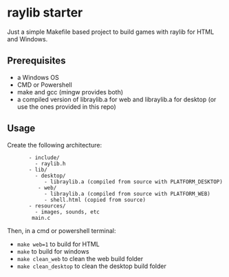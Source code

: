 # raylib starter

Just a simple Makefile based project to build games with raylib for HTML and Windows.

## Prerequisites
- a Windows OS
- CMD or Powershell
- make and gcc (mingw provides both)
- a compiled version of libraylib.a for web and libraylib.a for desktop (or use the ones provided in this repo)

## Usage
Create the following architecture:
```
       - include/
         - raylib.h
       - lib/
         - desktop/
            - libraylib.a (compiled from source with PLATFORM_DESKTOP)
          - web/
            - libraylib.a (compiled from source with PLATFORM_WEB)
            - shell.html (copied from source)
       - resources/
         - images, sounds, etc
        main.c
```
Then, in a cmd or powershell terminal:
- `make web=1` to build for HTML
- `make` to build for windows
- `make clean_web` to clean the web build folder
- `make clean_desktop` to clean the desktop build folder